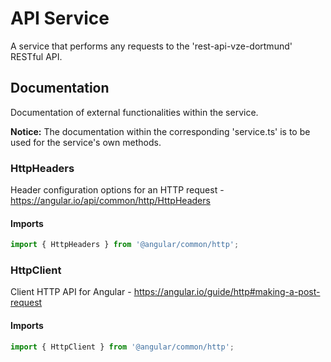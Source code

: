 # API Service
A service that performs any requests to the 'rest-api-vze-dortmund' RESTful API.

## Documentation
Documentation of external functionalities within the service.

**Notice:** The documentation within the corresponding 'service.ts' is to be used for the service's own methods.

### HttpHeaders
Header configuration options for an HTTP request - https://angular.io/api/common/http/HttpHeaders

#### Imports
```typescript
import { HttpHeaders } from '@angular/common/http';
```

### HttpClient
Client HTTP API for Angular - https://angular.io/guide/http#making-a-post-request

#### Imports
```typescript
import { HttpClient } from '@angular/common/http';
```
